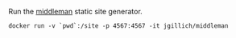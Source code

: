 Run the [middleman](htts://middlemanapp.com) static site generator.

    docker run -v `pwd`:/site -p 4567:4567 -it jgillich/middleman
